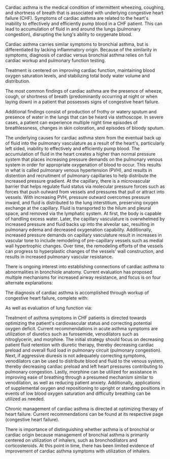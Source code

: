 Cardiac asthma is the medical condition of intermittent wheezing, coughing, and shortness of breath that is associated with underlying congestive heart failure (CHF). Symptoms of cardiac asthma are related to the heart's inability to effectively and efficiently pump blood in a CHF patient. This can lead to accumulation of fluid in and around the lungs (pulmonary congestion), disrupting the lung's ability to oxygenate blood.

Cardiac asthma carries similar symptoms to bronchial asthma, but is differentiated by lacking inflammatory origin. Because of the similarity in symptoms, diagnosis of cardiac versus bronchial asthma relies on full cardiac workup and pulmonary function testing.

Treatment is centered on improving cardiac function, maintaining blood oxygen saturation levels, and stabilizing total body water volume and distribution.

The most common findings of cardiac asthma are the presence of wheeze, cough, or shortness of breath (predominantly occurring at night or when laying down) in a patient that possesses signs of congestive heart failure.

Additional findings consist of production of frothy or watery sputum and presence of water in the lungs that can be heard via stethoscope. In severe cases, a patient can experience multiple night time episodes of breathlessness, changes in skin coloration, and episodes of bloody sputum.

The underlying causes for cardiac asthma stem from the eventual back up of fluid into the pulmonary vasculature as a result of the heart's, particularly left sided, inability to effectively and efficiently pump blood. The accumulation of fluid in the heart creates a higher than normal pressure system that places increasing pressure demands on the pulmonary venous system in order for appropriate oxygenation of blood to occur. This results in what is called pulmonary venous hypertension (PVH), and results in distention and recruitment of pulmonary capillaries to help distribute the increased pressure gradient. At the capillary, there is a microvascular barrier that helps regulate fluid status via molecular pressure forces such as forces that push outward from vessels and pressures that pull or attract into vessels. With increasing PVH, pressure outward overcomes pressure inward, and fluid is distributed to the lung interstitium, preserving oxygen exchange at the capillary. Fluid is transported to the hilum and pleural space, and removed via the lymphatic system. At first, the body is capable of handling excess water. Later, the capillary vasculature is overwhelmed by increased pressure and fluid backs up into the alveolar sac, resulting in pulmonary edema and decreased oxygenation capability. Additionally, increased pressure demands on capillary vasculature result in increases in vascular tone to include remodeling of pre-capillary vessels such as medial wall hypertrophic changes. Over time, the remodeling efforts of the vessels can progress to hyperplastic changes of the vessels' wall construction, and results in increased pulmonary vascular resistance.

There is ongoing interest into establishing connections of cardiac asthma to abnormalities in bronchiole anatomy. Current evaluation has proposed multiple mechanisms for increased airway resistance, and focus is on four alternate explanations:

The diagnosis of cardiac asthma is accomplished through workup of congestive heart failure, complete with:

As well as evaluation of lung function via:

Treatment of asthma symptoms in CHF patients is directed towards optimizing the patient's cardiovascular status and correcting potential oxygen deficit. Current recommendations in acute asthma symptoms are utilization of diuretics such as furosemide, venodilators such as nitroglycerin, and morphine. The initial strategy should focus on decreasing patient fluid retention with diuretic therapy, thereby decreasing cardiac preload and overall fluid load in pulmonary circuit (pulmonary congestion). Next, if aggressive diuresis is not adequately correcting symptoms, venodilators can be used to distribute blood and fluid to the venous system, thereby decreasing cardiac preload and left heart pressures contributing to pulmonary congestion. Lastly, morphine can be utilized for assistance in improving ease of breathing through a presumed mechanism similar to venodilation, as well as reducing patient anxiety. Additionally, applications of supplemental oxygen and repositioning to upright or standing positions in events of low blood oxygen saturation and difficulty breathing can be utilized as needed.

Chronic management of cardiac asthma is directed at optimizing therapy of heart failure. Current recommendations can be found at its respective page (congestive heart failure).

There is importance of distinguishing whether asthma is of bronchial or cardiac origin because management of bronchial asthma is primarily centered on utilization of inhalers, such as bronchodilators and corticosteroids. At this point in time, there has been limited evidence of improvement of cardiac asthma symptoms with utilization of inhalers.